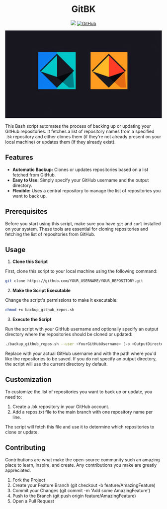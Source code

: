 <h1 align="center">GitBK</h1>

<div align="center">

![](https://img.shields.io/badge/PRs-welcome-green.svg)
[![GitHub](https://img.shields.io/github/license/jparadadev/gitbk)](https://github.com/jparadadev/gitbk/blob/main/LICENSE)
  
</div>

![](https://raw.githubusercontent.com/jparadadev/gitbk/assets/assets/logo.png)

This Bash script automates the process of backing up or updating your GitHub repositories. It fetches a list of repository names from a specified `.bk` repository and either clones them (if they're not already present on your local machine) or updates them (if they already exist).

## Features

- **Automatic Backup:** Clones or updates repositories based on a list fetched from GitHub.
- **Easy to Use:** Simply specify your GitHub username and the output directory.
- **Flexible:** Uses a central repository to manage the list of repositories you want to back up.

## Prerequisites

Before you start using this script, make sure you have `git` and `curl` installed on your system. These tools are essential for cloning repositories and fetching the list of repositories from GitHub.

## Usage

1. **Clone this Script**

First, clone this script to your local machine using the following command:

   ```bash
   git clone https://github.com/YOUR_USERNAME/YOUR_REPOSITORY.git
   ```

2. **Make the Script Executable**

Change the script's permissions to make it executable:

   ```bash
   chmod +x backup_github_repos.sh
   ```

3. **Execute the Script**

Run the script with your GitHub username and optionally specify an output directory where the repositories should be cloned or updated:

   ```bash
   ./backup_github_repos.sh --user <YourGitHubUsername> [-o <OutputDirectory>]
   ```

Replace <YourGitHubUsername> with your actual GitHub username and <OutputDirectory> with the path where you'd like the repositories to be saved. If you do not specify an output directory, the script will use the current directory by default.

## Customization

To customize the list of repositories you want to back up or update, you need to:

1. Create a .bk repository in your GitHub account.
2. Add a repos.txt file to the main branch with one repository name per line.

The script will fetch this file and use it to determine which repositories to clone or update.

## Contributing

Contributions are what make the open-source community such an amazing place to learn, inspire, and create. Any contributions you make are greatly appreciated.

1. Fork the Project
2. Create your Feature Branch (git checkout -b feature/AmazingFeature)
3. Commit your Changes (git commit -m 'Add some AmazingFeature')
4. Push to the Branch (git push origin feature/AmazingFeature)
5. Open a Pull Request
